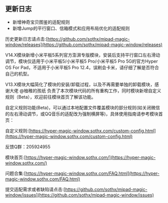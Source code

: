 ## 更新日志

- 新增神奇宝贝图鉴的适配规则
- 新增Jump的平行窗口、信箱模式和应用布局优化的适配规则



历史更新日志请点击:[https://github.com/sothx/mipad-magic-window/releases](https://github.com/sothx/mipad-magic-window/releases)

V14.X模块新增小米平板5系列官方澎湃专版模块，安装后支持平行窗口左右滑动调节，模块仅适用于小米平板5/小米平板5 Pro/小米平板5 Pro 5G的官方Hyper OS For Pad，不适用于小米平板5 Pro 12.4，误刷会卡米，请仔细了解是否符合自己的机型。

V13.X模块大幅简化了模块的安装/卸载过程，以及不再需要单独的卸载模块，感谢大佬 @柚稚的孩纸 负责了本次模块代码的所有重构工作，同时模块新增自定义规则（Beta），欢迎前往模块首页了解该功能。

自定义规则功能(Beta)，可以通过本地配置文件覆盖模块的部分规则(如关闭微信的左右滑动调节，或QQ音乐的适配改为强制横屏等)，具体使用指南请参考模块首页：

自定义规则:[https://hyper-magic-window.sothx.com/custom-config.html](https://hyper-magic-window.sothx.com/custom-config.html)

反馈Q群：205924955 

模块首页:[https://hyper-magic-window.sothx.com/](https://hyper-magic-window.sothx.com/)


问题合集:[https://hyper-magic-window.sothx.com/FAQ.html](https://hyper-magic-window.sothx.com/FAQ.html)


提交适配需求或者缺陷请点击:[https://github.com/sothx/mipad-magic-window/issues](https://github.com/sothx/mipad-magic-window/issues)
